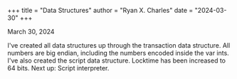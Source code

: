 +++
title = "Data Structures"
author = "Ryan X. Charles"
date = "2024-03-30"
+++

March 30, 2024

I've created all data structures up through the transaction data structure. All
numbers are big endian, including the numbers encoded inside the var ints. I've
also created the script data structure. Locktime has been increased to 64 bits.
Next up: Script interpreter.
